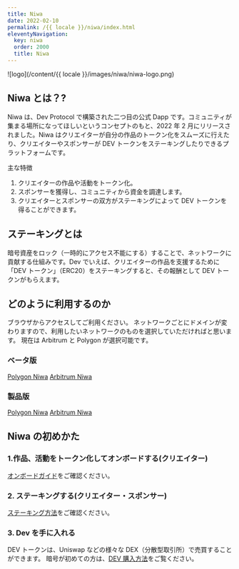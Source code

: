 ```yaml
---
title: Niwa
date: 2022-02-10
permalink: /{{ locale }}/niwa/index.html
eleventyNavigation:
  key: niwa
  order: 2000
  title: Niwa
---
```



![logo](/content/{{ locale }}/images/niwa/niwa-logo.png)

## Niwa とは？?

Niwa は、Dev Protocol で構築された二つ目の公式 Dapp です。コミュニティが集まる場所になってほしいというコンセプトのもと、2022 年 2 月にリリースされました。Niwa はクリエイターが自分の作品のトークン化をスムーズに行えたり、クリエイターやスポンサーが DEV トークンをステーキングしたりできるプラットフォームです。

主な特徴

1. クリエイターの作品や活動をトークン化。
2. スポンサーを獲得し、コミュニティから資金を調達します。
3. クリエイターとスポンサーの双方がステーキングによって DEV トークンを得ることができます。

## ステーキングとは

暗号資産をロック（一時的にアクセス不能にする）することで、ネットワークに貢献する仕組みです。Dev でいえば、クリエイターの作品を支援するために「DEV トークン」（ERC20）をステーキングすると、その報酬として DEV トークンがもらえます。

## どのように利用するのか

ブラウザからアクセスしてご利用ください。
ネットワークごとにドメインが変わりますので、利用したいネットワークのものを選択していただければと思います。
現在は Arbitrum と Polygon が選択可能です。

### ベータ版

[Polygon Niwa](https://polygon.niwa-beta.devprotocol.xyz)
[Arbitrum Niwa](https://arbitrum.niwa-beta.devprotocol.xyz)

### 製品版

[Polygon Niwa](https://polygon.niwa.xyz/)
[Arbitrum Niwa](https://arbitrum.niwa.xyz/)

## Niwa の初めかた

### 1.作品、活動をトークン化してオンボードする(クリエイター)

[オンボードガイド](/niwa/onboard-guide/)をご確認ください。

### 2. ステーキングする(クリエイター・スポンサー)

[ステーキング方法](/niwa/how-to-stake/)をご確認ください。

### 3. Dev を手に入れる

DEV トークンは、Uniswap などの様々な DEX（分散型取引所）で売買することができます。
暗号が初めての方は、[DEV 購入方法](/stakes-social/how-to-buy/)をご覧ください。
